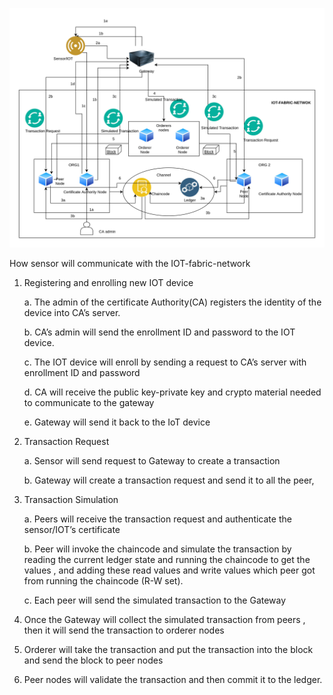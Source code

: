 

![alt text](https://github.com/ksanjaykumar1/iot-fabric-network/blob/main/docs/IOT-fabroc-network.jpg?raw=true)

How sensor will communicate with the IOT-fabric-network


1. Registering and enrolling new IOT device
   
   a. The admin of the certificate Authority(CA) registers the identity of the device into CA’s server.

   b. CA’s admin will send the enrollment ID and password to the IOT device.

   c. The IOT device will enroll by sending a request to CA’s server with enrollment ID and password  

   d. CA will receive the public key-private key and crypto material needed to communicate to the gateway
   
   e. Gateway will send it back to the IoT device
1. Transaction Request
   
   a. Sensor will send request to  Gateway to create a transaction

   b. Gateway will create a transaction request and send it to all the peer,
2. Transaction Simulation 
   
   a. Peers will receive the transaction request and authenticate the sensor/IOT’s certificate 

   b. Peer will invoke the chaincode and simulate the transaction by reading the current ledger state and running the chaincode to get the values , and adding these read values and write values which peer got from running the chaincode (R-W set).

   c. Each peer will send the simulated transaction to the Gateway
3. Once the Gateway will collect the simulated transaction from peers , then it will send the transaction to orderer nodes 
4. Orderer will take the transaction and put the transaction into the block and send the block to peer nodes
5. Peer nodes will validate the transaction and then commit it to the ledger.


